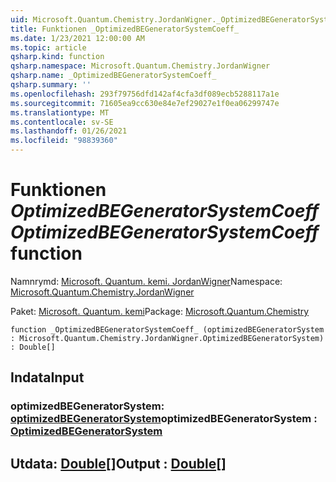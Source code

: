 ```yaml
---
uid: Microsoft.Quantum.Chemistry.JordanWigner._OptimizedBEGeneratorSystemCoeff_
title: Funktionen _OptimizedBEGeneratorSystemCoeff_
ms.date: 1/23/2021 12:00:00 AM
ms.topic: article
qsharp.kind: function
qsharp.namespace: Microsoft.Quantum.Chemistry.JordanWigner
qsharp.name: _OptimizedBEGeneratorSystemCoeff_
qsharp.summary: ''
ms.openlocfilehash: 293f79756dfd142af4cfa3df089ecb5288117a1e
ms.sourcegitcommit: 71605ea9cc630e84e7ef29027e1f0ea06299747e
ms.translationtype: MT
ms.contentlocale: sv-SE
ms.lasthandoff: 01/26/2021
ms.locfileid: "98839360"
---
```

# <a name="_optimizedbegeneratorsystemcoeff_-function"></a><span data-ttu-id="9b027-102">Funktionen _OptimizedBEGeneratorSystemCoeff_</span><span class="sxs-lookup"><span data-stu-id="9b027-102">_OptimizedBEGeneratorSystemCoeff_ function</span></span>

<span data-ttu-id="9b027-103">Namnrymd: [Microsoft. Quantum. kemi. JordanWigner](xref:Microsoft.Quantum.Chemistry.JordanWigner)</span><span class="sxs-lookup"><span data-stu-id="9b027-103">Namespace: [Microsoft.Quantum.Chemistry.JordanWigner](xref:Microsoft.Quantum.Chemistry.JordanWigner)</span></span>

<span data-ttu-id="9b027-104">Paket: [Microsoft. Quantum. kemi](https://nuget.org/packages/Microsoft.Quantum.Chemistry)</span><span class="sxs-lookup"><span data-stu-id="9b027-104">Package: [Microsoft.Quantum.Chemistry](https://nuget.org/packages/Microsoft.Quantum.Chemistry)</span></span>




```qsharp
function _OptimizedBEGeneratorSystemCoeff_ (optimizedBEGeneratorSystem : Microsoft.Quantum.Chemistry.JordanWigner.OptimizedBEGeneratorSystem) : Double[]
```


## <a name="input"></a><span data-ttu-id="9b027-105">Indata</span><span class="sxs-lookup"><span data-stu-id="9b027-105">Input</span></span>

### <a name="optimizedbegeneratorsystem--optimizedbegeneratorsystem"></a><span data-ttu-id="9b027-106">optimizedBEGeneratorSystem: [optimizedBEGeneratorSystem](xref:Microsoft.Quantum.Chemistry.JordanWigner.OptimizedBEGeneratorSystem)</span><span class="sxs-lookup"><span data-stu-id="9b027-106">optimizedBEGeneratorSystem : [OptimizedBEGeneratorSystem](xref:Microsoft.Quantum.Chemistry.JordanWigner.OptimizedBEGeneratorSystem)</span></span>





## <a name="output--double"></a><span data-ttu-id="9b027-107">Utdata: [Double](xref:microsoft.quantum.lang-ref.double)[]</span><span class="sxs-lookup"><span data-stu-id="9b027-107">Output : [Double](xref:microsoft.quantum.lang-ref.double)[]</span></span>


